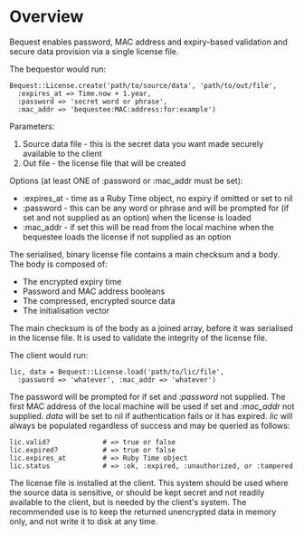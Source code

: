 # Overview

Bequest enables password, MAC address and expiry-based validation and secure data provision via a single license file.

The bequestor would run:

    Bequest::License.create('path/to/source/data', 'path/to/out/file', 
      :expires_at => Time.now + 1.year,
      :password => 'secret word or phrase',
      :mac_addr => 'bequestee:MAC:address:for:example')

Parameters:

  1. Source data file - this is the secret data you want made securely available to the client
  2. Out file - the license file that will be created

Options (at least ONE of :password or :mac_addr must be set):

  * :expires_at - time as a Ruby Time object, no expiry if omitted or set to nil
  * :password - this can be any word or phrase and will be prompted for (if set and not supplied as an option) when the license is loaded
  * :mac_addr - if set this will be read from the local machine when the bequestee loads the license if not supplied as an option

The serialised, binary license file contains a main checksum and a body. The body is composed of:

  * The encrypted expiry time
  * Password and MAC address booleans
  * The compressed, encrypted source data
  * The initialisation vector

The main checksum is of the body as a joined array, before it was serialised in the license file. It is used to validate the integrity of the license file.

The client would run:

    lic, data = Bequest::License.load('path/to/lic/file',
      :password => 'whatever', :mac_addr => 'whatever')

The password will be prompted for if set and *:password* not supplied. The first MAC address of the local machine will be used if set and *:mac_addr* not supplied. *data* will be set to nil if authentication fails or it has expired. *lic* will always be populated regardless of success and may be queried as follows:

    lic.valid?             # => true or false
    lic.expired?           # => true or false
    lic.expires_at         # => Ruby Time object
    lic.status             # => :ok, :expired, :unauthorized, or :tampered

The license file is installed at the client. This system should be used where the source data is sensitive, or should be kept secret and not readily available to the client, but is needed by the client's system. The recommended use is to keep the returned unencrypted data in memory only, and not write it to disk at any time.
